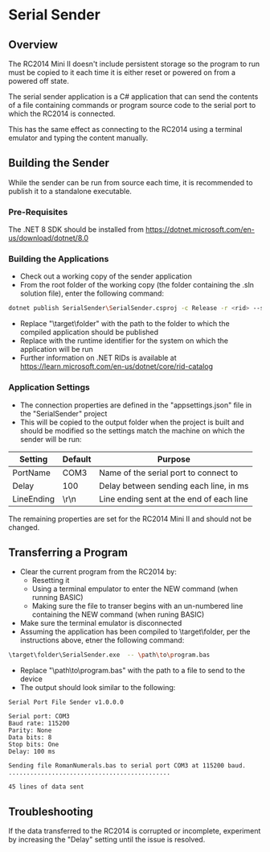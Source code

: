 # Serial Sender

## Overview

The RC2014 Mini II doesn't include persistent storage so the program to run must be copied to it each time it is either reset or powered on from a powered off state.

The serial sender application is a C# application that can send the contents of a file containing commands or program source code to the serial port to which the RC2014 is connected.

This has the same effect as connecting to the RC2014 using a terminal emulator and typing the content manually.

## Building the Sender

While the sender can be run from source each time, it is recommended to publish it to a standalone executable.

### Pre-Requisites

The .NET 8 SDK should be installed from https://dotnet.microsoft.com/en-us/download/dotnet/8.0

### Building the Applications

- Check out a working copy of the sender application
- From the root folder of the working copy (the folder containing the .sln solution file), enter the following command:

```bash
dotnet publish SerialSender\SerialSender.csproj -c Release -r <rid> --self-contained -o \target\folder
```

- Replace "\target\folder" with the path to the folder to which the compiled application should be published
- Replace <rid> with the runtime identifier for the system on which the application will be run
- Further information on .NET RIDs is available at https://learn.microsoft.com/en-us/dotnet/core/rid-catalog

### Application Settings

- The connection properties are defined in the "appsettings.json" file in the "SerialSender" project
- This will be copied to the output folder when the project is built and should be modified so the settings match the machine on which the sender will be run:

| Setting    | Default | Purpose                                  |
| ---------- | ------- | ---------------------------------------- |
| PortName   | COM3    | Name of the serial port to connect to    |
| Delay      | 100     | Delay between sending each line, in ms   |
| LineEnding | \r\n    | Line ending sent at the end of each line |

The remaining properties are set for the RC2014 Mini II and should not be changed.

## Transferring a Program

- Clear the current program from the RC2014 by:
  - Resetting it
  - Using a terminal empulator to enter the NEW command (when running BASIC)
  - Making sure the file to transer begins with an un-numbered line containing the NEW command (when runing BASIC)
- Make sure the terminal emulator is disconnected
- Assuming the application has been compiled to \target\folder, per the instructions above, etner the following command:

```bash
\target\folder\SerialSender.exe  -- \path\to\program.bas
```

- Replace "\path\to\program.bas" with the path to a file to send to the device
- The output should look similar to the following:

```
Serial Port File Sender v1.0.0.0

Serial port: COM3
Baud rate: 115200
Parity: None
Data bits: 8
Stop bits: One
Delay: 100 ms

Sending file RomanNumerals.bas to serial port COM3 at 115200 baud.
.............................................

45 lines of data sent
```

## Troubleshooting

If the data transferred to the RC2014 is corrupted or incomplete, experiment by increasing the "Delay" setting until the issue is resolved.

